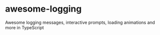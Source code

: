# awesome-logging
Awesome logging messages, interactive prompts, loading animations and more in TypeScript
